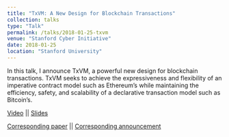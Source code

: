 ```yaml
---
title: "TxVM: A New Design for Blockchain Transactions"
collection: talks
type: "Talk"
permalink: /talks/2018-01-25-txvm
venue: "Stanford Cyber Initiative"
date: 2018-01-25
location: "Stanford University"
---
```


In this talk, I announce TxVM, a powerful new design for blockchain transactions. TxVM seeks to achieve the expressiveness and flexibility of an imperative contract model such as Ethereum’s while maintaining the efficiency, safety, and scalability of a declarative transaction model such as Bitcoin’s. 

[Video](https://youtu.be/qY_0MJDMBNY?t=38) || 
[Slides](https://speakerdeck.com/cathieyun/txvm-a-new-design-for-blockchain-transactions)

[Corresponding paper](https://cathieyun.github.io/publication/2018-03-22-txvm) ||
[Corresponding announcement](https://blog.chain.com/introducing-txvm-the-transaction-virtual-machine-5e4c9ef1478f) 